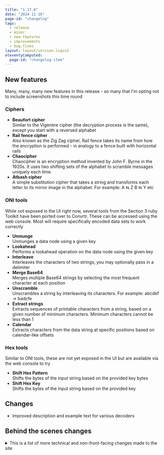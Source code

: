 ```yaml
---
title: "1.17.0"
date: "2024-11-16"
page-id: "changelog"
tags: 
  - release
  - minor
  - new-features
  - improvements
  - bug-fixes
layout: layout/version.liquid
eleventyComputed:
  page-id: "changelog-item"
---
```

## New features
Many, many, many new features in this release - so many that I'm opting not to include screenshots this time round  

### Ciphers
- **Beaufort cipher**  
Similar to the Vigenère cipher (the decryption process is the same), except you start with a reversed alphabet
- **Rail fence cipher**  
Also known as the Zig Zag cipher, Rail fence takes its name from how the encryption is performed - in analogy to a fence built with horizontal rails
- **Chaocipher**  
Chaocipher is an encryption method invented by John F. Byrne in the 1920s. It uses two shifting sets of the alphabet to scramble messages uniquely each time.
- **Atbash cipher**  
A simple substitution cipher that takes a string and transforms each letter to its mirror image in the alphabet. For example: A ⇆ Z B ⇆ Y etc

### ONI tools
While not exposed in the UI right now, several tools from the Section 3 ruby Toolkit have been ported over to Convrtr. These can be accessed using the web console. Most will require specifically encoded data sets to work correctly
- **Unmunge**  
Unmunges a data node using a given key
- **Lookahead**  
Performs a lookahead operation on the data node using the given key
- **Interleave**  
Interleaves the characters of two strings, you may optionally pass in a delimiter
- **Merge Base64**  
Merges multiple Base64 strings by selecting the most frequent character at each position
- **Unscramble**  
Unscrambles a string by interleaving its characters. For example: abcdef → badcfe
- **Extract strings**  
Extracts sequences of printable characters from a string, based on a given number of minimum characters. Minimum characters cannot be less than 1
- **Calendar**  
Extracts characters from the data string at specific positions based on calendar-like offsets

### Hex tools
Similar to ONI tools, these are not yet exposed in the UI but are available via the web console to try
- **Shift Hex Pattern**  
Shifts the bytes of the input string based on the provided key bytes
- **Shift Hex Key**  
Shifts the bytes of the input string based on the provided key

## Changes
- Improved description and example text for various decoders

## Behind the scenes changes
<details>
<summary>This is a list of more technical and non-front-facing changes made to the site</summary>

### Bug fixes
- Fixed bug with Vigenère cipher, where the shift values were slightly off
- Fixed various typos and grammatical issues
- Fixed copyright year being incorrectly generated at build time on certain platforms
</details>